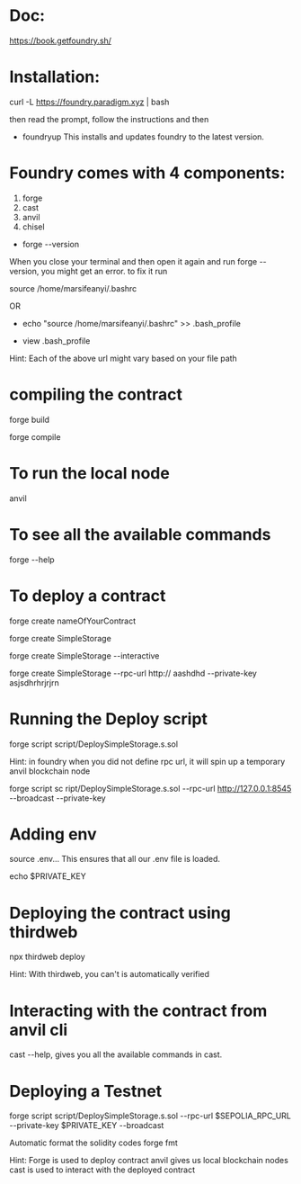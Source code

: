 # Doc:

https://book.getfoundry.sh/

# Installation:

curl -L https://foundry.paradigm.xyz | bash

then read the prompt, follow the instructions and then

- foundryup
  This installs and updates foundry to the latest version.

# Foundry comes with 4 components:

1. forge
2. cast
3. anvil
4. chisel

- forge --version

When you close your terminal and then open it again and run forge --version, you might get an error. to fix it run

source /home/marsifeanyi/.bashrc

OR

- echo "source /home/marsifeanyi/.bashrc" >> .bash_profile

- view .bash_profile

Hint: Each of the above url might vary based on your file path

# compiling the contract

forge build

forge compile

# To run the local node

anvil

# To see all the available commands

forge --help

# To deploy a contract

forge create nameOfYourContract

forge create SimpleStorage

forge create SimpleStorage --interactive

forge create SimpleStorage --rpc-url http:// aashdhd --private-key asjsdhrhrjrjrn

# Running the Deploy script

forge script script/DeploySimpleStorage.s.sol

Hint: in foundry when you did not define rpc url, it will spin up a temporary anvil blockchain node

forge script sc
ript/DeploySimpleStorage.s.sol --rpc-url http://127.0.0.1:8545 --broadcast --private-key

# Adding env

source .env... This ensures that all our .env file is loaded.

echo $PRIVATE_KEY

# Deploying the contract using thirdweb

npx thirdweb deploy

Hint: With thirdweb, you can't is automatically verified

# Interacting with the contract from anvil cli

cast --help, gives you all the available commands in cast.

# Deploying a Testnet

forge script script/DeploySimpleStorage.s.sol --rpc-url $SEPOLIA_RPC_URL --private-key $PRIVATE_KEY --broadcast

Automatic format the solidity codes
forge fmt

Hint: Forge is used to deploy contract
anvil gives us local blockchain nodes
cast is used to interact with the deployed contract
